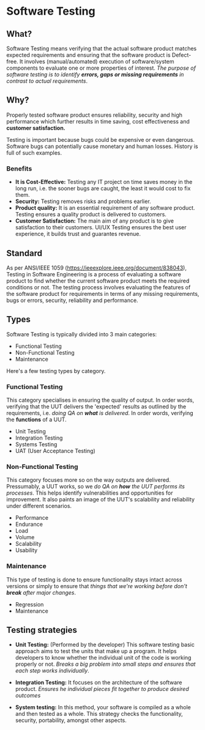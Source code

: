# Software Testing
## What?

Software Testing means verifying that the actual software product matches expected requirements and ensuring that the software product is Defect-free. It involves (manual/automated) execution of software/system components to evaluate one or more properties of interest. *The purpose of software testing is to identify **errors, gaps or missing requirements** in contrast to actual requirements*.

## Why?

Properly tested software product ensures reliability, security and high performance which further results in time saving, cost effectiveness and **customer satisfaction.**

Testing is important because bugs could be expensive or even dangerous. Software bugs can potentially cause monetary and human losses. History is full of such examples.

### Benefits

+ **It is Cost-Effective:** Testing any IT project on time saves money in the long run, i.e. the sooner bugs are caught, the least it would cost to fix them.
+ **Security:** Testing removes risks and problems earlier.
+ **Product quality:** It is an essential requirement of any software product. Testing ensures a quality product is delivered to customers.
+ **Customer Satisfaction:** The main aim of any product is to give satisfaction to their customers. UI/UX Testing ensures the best user experience, it builds trust and guarantes revenue.

## Standard

As per ANSI/IEEE 1059 (https://ieeexplore.ieee.org/document/838043), Testing in Software Engineering is a process of evaluating a software product to find whether the current software product meets the required conditions or not. The testing process involves evaluating the features of the software product for requirements in terms of any missing requirements, bugs or errors, security, reliability and performance.

## Types

Software Testing is typically divided into 3 main categories:

+ Functional Testing
+ Non-Functional Testing
+ Maintenance

Here's a few testing types by category.

### Functional Testing

This category specialises in ensuring the quality of output. In order words, verifying that the UUT delivers the 'expected' results as outlined by the requirements, i.e. *doing QA on **what** is delivered*. In order words, verifying the **functions** of a UUT.

+ Unit Testing
+ Integration Testing
+ Systems Testing
+ UAT (User Acceptance Testing)

### Non-Functional Testing

This category focuses more so on the way outputs are delivered. Pressumably, a UUT works, so we *do QA on **how** the UUT performs its processes*. This helps identify vulnerabilities and opportunities for improvement. It also paints an image of the UUT's scalability and reliability under different scenarios.

+ Performance
+ Endurance
+ Load
+ Volume
+ Scalability
+ Usability

### Maintenance

This type of testing is done to ensure functionality stays intact across versions or simply to ensure that *things that we're working before don't **break** after major changes*.

+ Regression
+ Maintenance

## Testing strategies

+ **Unit Testing:** (Performed by the developer) This software testing basic approach aims to test the units that make up a program. It helps developers to know whether the individual unit of the code is working properly or not. *Breaks a big problem into small steps and ensures that each step works individually*.

+ **Integration Testing:** It focuses on the architecture of the software product. *Ensures he individual pieces fit together to produce desired outcomes*

+ **System testing:** In this method, your software is compiled as a whole and then tested as a whole. This strategy checks the functionality, security, portability, amongst other aspects.